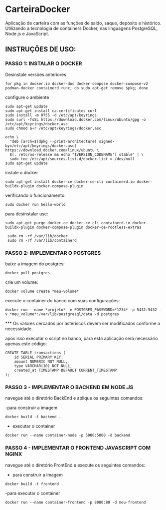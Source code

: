 # CarteiraDocker

Aplicação de carteira com as funções de saldo, saque, depósito e histórico. Utilizando a tecnologia de containers Docker, nas linguagens PostgreSQL, Node.js e JavaScript.


## INSTRUÇÕES DE USO:

### PASSO 1: INSTALAR O DOCKER

Desinstale versões anteriores

``` 
for pkg in docker.io docker-doc docker-compose docker-compose-v2 podman-docker containerd runc; do sudo apt-get remove $pkg; done
 ```

configure o ambiente

```
sudo apt-get update
sudo apt-get install ca-certificates curl
sudo install -m 0755 -d /etc/apt/keyrings
sudo curl -fsSL https://download.docker.com/linux/ubuntu/gpg -o /etc/apt/keyrings/docker.asc
sudo chmod a+r /etc/apt/keyrings/docker.asc
```

```
echo \
  "deb [arch=$(dpkg --print-architecture) signed-by=/etc/apt/keyrings/docker.asc] https://download.docker.com/linux/ubuntu \
  $(. /etc/os-release && echo "$VERSION_CODENAME") stable" | \
  sudo tee /etc/apt/sources.list.d/docker.list > /dev/null
sudo apt-get update
```

instale o docker

``` 
sudo apt-get install docker-ce docker-ce-cli containerd.io docker-buildx-plugin docker-compose-plugin
``` 

verificando o funcionamento:

``` 
sudo docker run hello-world
```

para desinstalar use:

```
sudo apt-get purge docker-ce docker-ce-cli containerd.io docker-buildx-plugin docker-compose-plugin docker-ce-rootless-extras 
```

```
 sudo rm -rf /var/lib/docker
 sudo rm -rf /var/lib/containerd 
```

### PASSO 2: IMPLEMENTAR O POSTGRES

baixe a imagem do postgres:

```
docker pull postgres
```

crie um volume:

```
docker volume create *meu-volume*
```

execute o container do banco com suas configurações:

``` 
docker run --name *projeto* -e POSTGRES_PASSWORD=*1234* -p 5432:5432 -v *meu_volume*:/var/lib/postgresql/data -d postgres
```

*** Os valores cercados por asteriscos devem ser modificados conforme a necessidade.

após isso executar o script no banco, para esta aplicação será necessário apenas este código:

```
CREATE TABLE transactions (
    id SERIAL PRIMARY KEY,
    amount NUMERIC NOT NULL,
    type VARCHAR(10) NOT NULL,
    created_at TIMESTAMP DEFAULT CURRENT_TIMESTAMP
); 
```

### PASSO 3 - IMPLEMENTAR O BACKEND EM NODE.JS

navegue até o diretório BackEnd e aplique os seguintes comandos:

-para construir a imagem

``` 
docker build -t backend .
```

- executar o container
```
docker run --name container-node -p 5000:5000 -d backend
```

### PASSO 4 - IMPLEMENTAR O FRONTEND JAVASCRIPT COM NGINX

navegue até o diretório FrontEnd e execute os seguintes comandos:

- para construir a imagem

``` 
docker build -t frontend .
```

-para executar o container

``` 
docker run --name container-frontend -p 8080:80 -d meu-frontend
```
